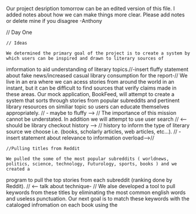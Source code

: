 Our project desription tomorrow can be an edited version of this file. I added notes about how we can make things more clear. Please add notes 
or delete mine if you disagree -Anthony


// Day One

	// Ideas

	We determined the primary goal of the project is to create a system by which users can be inspired and drawn to literary sources of 
imformation to aid understanding of literary topics.//-insert fluffy statement about fake news/increased casual library consumption for the report-// We live
in an era where we can acess stories from around the world in an instant, but it can be difficult to find sources that verify claims made in these
areas. Our mock application, BookFeed, will attempt to create a system that sorts through stories from popular subreddits and pertinent library resources
on similiar topic so users can educate themselves appropriately. // - maybe to fluffy --> // The importance of this mission cannot be understated. 
In addition we will attempt to use user search // <-- should be library checkout history --> // history to inform the type of literary source we choose i.e. (books, scholarly 
articles, web articles, etc...). // -insert statement about relevance to information overload-->//

	//Pulling titles from Reddit

	We pulled the some of the most popular subreddits ( worldnews, politics, science, technology, Futurology, sports, books ) and we created a 
program to pull the top stories from each subreddit (ranking done by Reddit). // <-- talk about technique- // We alse developed a tool to pull keywords from these titles by 
eliminating the most common english words and useless punctuation. Our next goal is to match these keywords with the cataloged infromation on each 
book using the <title>,<creator>, and <subject>




// Work Flow Diagram

Top Level:

    BookFeed.py --> a python script that calls functions to produce linked static html pages
                --> takes in user input and generates HTML1 (TEST)
                --> Scrapes HTML one for keywords and based on articles and searches archives
                --> Pushes formatted data into linked list struct (Book/Article && KeyWordCount data)
                --> Trims list to ten
                --> generates linkes for book recommendations

Second Level:
    CreateBookList.py --> Remove common words from subreddit titles
                      --> Generate two dimensional vector of string<int>
                            --> Calls list Listify(FILE stream, vector<string>)
                            --> Requests entry information from API using keywords found in subReddit title
                            --> Calls vector <string> InterpretData(list <string>)
                                --> Returns KeyWord Count and Book Information as a string
                                --> If keywordcount > popFront(list).keywordcount --> PushFront 
                      --> Format Maybe?
    GenerateHTML.py
                    --> Push CreateBookList.py values into string formatting variables
                    --> Generate Linked HTML
    


Helper Level:


    
